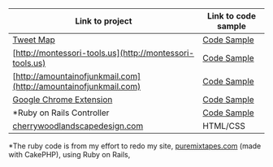 | Link to project  | Link to code sample |
| ------------- | ------------- |
| [Tweet Map](http://104.130.16.238/)  | [Code Sample](https://github.com/interviewquestions/code_samples/blob/master/logstash-simple.conf)  |
| [http://montessori-tools.us](http://montessori-tools.us)  | [Code Sample](https://github.com/interviewquestions/code_samples/blob/master/index.html)  |
| [http://amountainofjunkmail.com](http://amountainofjunkmail.com)  | [Code Sample](https://github.com/interviewquestions/code_samples/blob/master/views.py)  |
| [Google Chrome Extension](https://chrome.google.com/webstore/detail/time-is-money-money-is-ti/fjhemdbamdjofhkaignpggebhfnpdnnn)  | [Code Sample](https://github.com/interviewquestions/code_samples/blob/master/content.js)  |
| *Ruby on Rails Controller  | [Code Sample](https://github.com/interviewquestions/code_samples/blob/master/albums_controller.rb)  |
| [cherrywoodlandscapedesign.com](http://cherrywoodlandscapedesign.com)  | HTML/CSS  |

*The ruby code is from my effort to redo my site, [puremixtapes.com](http://puremixtapes.com) (made with CakePHP), using Ruby on Rails, 
